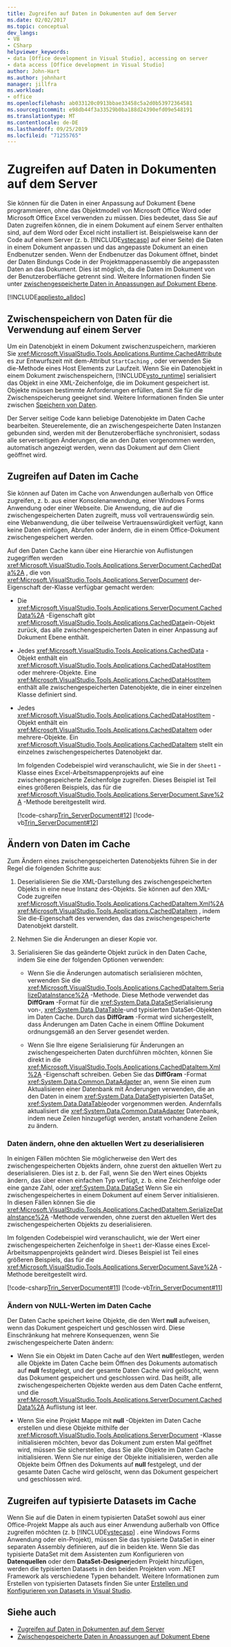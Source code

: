 ```yaml
---
title: Zugreifen auf Daten in Dokumenten auf dem Server
ms.date: 02/02/2017
ms.topic: conceptual
dev_langs:
- VB
- CSharp
helpviewer_keywords:
- data [Office development in Visual Studio], accessing on server
- data access [Office development in Visual Studio]
author: John-Hart
ms.author: johnhart
manager: jillfra
ms.workload:
- office
ms.openlocfilehash: ab033120c0913bbae33458c5a2d0b53972364581
ms.sourcegitcommit: e98db44f3a33529b0ba188d24390efd09e548191
ms.translationtype: MT
ms.contentlocale: de-DE
ms.lasthandoff: 09/25/2019
ms.locfileid: "71255765"
---
```

# <a name="access-data-in-documents-on-the-server"></a>Zugreifen auf Daten in Dokumenten auf dem Server
  Sie können für die Daten in einer Anpassung auf Dokument Ebene programmieren, ohne das Objektmodell von Microsoft Office Word oder Microsoft Office Excel verwenden zu müssen. Dies bedeutet, dass Sie auf Daten zugreifen können, die in einem Dokument auf einem Server enthalten sind, auf dem Word oder Excel nicht installiert ist. Beispielsweise kann der Code auf einem Server (z. b. [!INCLUDE[vstecasp](../sharepoint/includes/vstecasp-md.md)] auf einer Seite) die Daten in einem Dokument anpassen und das angepasste Dokument an einen Endbenutzer senden. Wenn der Endbenutzer das Dokument öffnet, bindet der Daten Bindungs Code in der Projektmappenassembly die angepassten Daten an das Dokument. Dies ist möglich, da die Daten im Dokument von der Benutzeroberfläche getrennt sind. Weitere Informationen finden Sie unter [zwischengespeicherte Daten in Anpassungen auf Dokument Ebene](../vsto/cached-data-in-document-level-customizations.md).

 [!INCLUDE[appliesto_alldoc](../vsto/includes/appliesto-alldoc-md.md)]

## <a name="cache-data-for-use-on-a-server"></a>Zwischenspeichern von Daten für die Verwendung auf einem Server
 Um ein Datenobjekt in einem Dokument zwischenzuspeichern, markieren Sie <xref:Microsoft.VisualStudio.Tools.Applications.Runtime.CachedAttribute> es zur Entwurfszeit mit dem-Attribut `StartCaching` , oder verwenden Sie die-Methode eines Host Elements zur Laufzeit. Wenn Sie ein Datenobjekt in einem Dokument zwischenspeichern, [!INCLUDE[vsto_runtime](../vsto/includes/vsto-runtime-md.md)] serialisiert das Objekt in eine XML-Zeichenfolge, die im Dokument gespeichert ist. Objekte müssen bestimmte Anforderungen erfüllen, damit Sie für die Zwischenspeicherung geeignet sind. Weitere Informationen finden Sie unter zwischen [Speichern von Daten](../vsto/caching-data.md).

 Der Server seitige Code kann beliebige Datenobjekte im Daten Cache bearbeiten. Steuerelemente, die an zwischengespeicherte Daten Instanzen gebunden sind, werden mit der Benutzeroberfläche synchronisiert, sodass alle serverseitigen Änderungen, die an den Daten vorgenommen werden, automatisch angezeigt werden, wenn das Dokument auf dem Client geöffnet wird.

## <a name="access-data-in-the-cache"></a>Zugreifen auf Daten im Cache
 Sie können auf Daten im Cache von Anwendungen außerhalb von Office zugreifen, z. b. aus einer Konsolenanwendung, einer Windows Forms Anwendung oder einer Webseite. Die Anwendung, die auf die zwischengespeicherten Daten zugreift, muss voll vertrauenswürdig sein. eine Webanwendung, die über teilweise Vertrauenswürdigkeit verfügt, kann keine Daten einfügen, Abrufen oder ändern, die in einem Office-Dokument zwischengespeichert werden.

 Auf den Daten Cache kann über eine Hierarchie von Auflistungen zugegriffen werden <xref:Microsoft.VisualStudio.Tools.Applications.ServerDocument.CachedData%2A> , die von <xref:Microsoft.VisualStudio.Tools.Applications.ServerDocument> der-Eigenschaft der-Klasse verfügbar gemacht werden:

- Die <xref:Microsoft.VisualStudio.Tools.Applications.ServerDocument.CachedData%2A> -Eigenschaft gibt <xref:Microsoft.VisualStudio.Tools.Applications.CachedData>ein-Objekt zurück, das alle zwischengespeicherten Daten in einer Anpassung auf Dokument Ebene enthält.

- Jedes <xref:Microsoft.VisualStudio.Tools.Applications.CachedData> -Objekt enthält ein <xref:Microsoft.VisualStudio.Tools.Applications.CachedDataHostItem> oder mehrere-Objekte. Eine <xref:Microsoft.VisualStudio.Tools.Applications.CachedDataHostItem> enthält alle zwischengespeicherten Datenobjekte, die in einer einzelnen Klasse definiert sind.

- Jedes <xref:Microsoft.VisualStudio.Tools.Applications.CachedDataHostItem> -Objekt enthält ein <xref:Microsoft.VisualStudio.Tools.Applications.CachedDataItem> oder mehrere-Objekte. Ein <xref:Microsoft.VisualStudio.Tools.Applications.CachedDataItem> stellt ein einzelnes zwischengespeichertes Datenobjekt dar.

  Im folgenden Codebeispiel wird veranschaulicht, wie Sie in der `Sheet1` -Klasse eines Excel-Arbeitsmappenprojekts auf eine zwischengespeicherte Zeichenfolge zugreifen. Dieses Beispiel ist Teil eines größeren Beispiels, das für die <xref:Microsoft.VisualStudio.Tools.Applications.ServerDocument.Save%2A> -Methode bereitgestellt wird.

  [!code-csharp[Trin_ServerDocument#12](../vsto/codesnippet/CSharp/Trin_ServerDocument/Form1.cs#12)]
  [!code-vb[Trin_ServerDocument#12](../vsto/codesnippet/VisualBasic/Trin_ServerDocument/Form1.vb#12)]

## <a name="modify-data-in-the-cache"></a>Ändern von Daten im Cache
 Zum Ändern eines zwischengespeicherten Datenobjekts führen Sie in der Regel die folgenden Schritte aus:

1. Deserialisieren Sie die XML-Darstellung des zwischengespeicherten Objekts in eine neue Instanz des-Objekts. Sie können auf den XML-Code zugreifen <xref:Microsoft.VisualStudio.Tools.Applications.CachedDataItem.Xml%2A> <xref:Microsoft.VisualStudio.Tools.Applications.CachedDataItem> , indem Sie die-Eigenschaft des verwenden, das das zwischengespeicherte Datenobjekt darstellt.

2. Nehmen Sie die Änderungen an dieser Kopie vor.

3. Serialisieren Sie das geänderte Objekt zurück in den Daten Cache, indem Sie eine der folgenden Optionen verwenden:

    - Wenn Sie die Änderungen automatisch serialisieren möchten, verwenden Sie die <xref:Microsoft.VisualStudio.Tools.Applications.CachedDataItem.SerializeDataInstance%2A> -Methode. Diese Methode verwendet das **DiffGram** -Format für die <xref:System.Data.DataSet>Serialisierung von-, <xref:System.Data.DataTable>-und typisierten DataSet-Objekten im Daten Cache. Durch das **DiffGram** -Format wird sichergestellt, dass Änderungen am Daten Cache in einem Offline Dokument ordnungsgemäß an den Server gesendet werden.

    - Wenn Sie Ihre eigene Serialisierung für Änderungen an zwischengespeicherten Daten durchführen möchten, können Sie direkt in die <xref:Microsoft.VisualStudio.Tools.Applications.CachedDataItem.Xml%2A> -Eigenschaft schreiben. Geben Sie das **DiffGram** -Format <xref:System.Data.Common.DataAdapter> an, wenn Sie einen zum Aktualisieren einer Datenbank mit Änderungen verwenden, die an den Daten in einem <xref:System.Data.DataSet>typisierten DataSet, <xref:System.Data.DataTable>oder vorgenommen werden. Andernfalls aktualisiert die <xref:System.Data.Common.DataAdapter> Datenbank, indem neue Zeilen hinzugefügt werden, anstatt vorhandene Zeilen zu ändern.

### <a name="modify-data-without-deserializing-the-current-value"></a>Daten ändern, ohne den aktuellen Wert zu deserialisieren
 In einigen Fällen möchten Sie möglicherweise den Wert des zwischengespeicherten Objekts ändern, ohne zuerst den aktuellen Wert zu deserialisieren. Dies ist z. b. der Fall, wenn Sie den Wert eines Objekts ändern, das über einen einfachen Typ verfügt, z. b. eine Zeichenfolge oder eine ganze Zahl, oder <xref:System.Data.DataSet> Wenn Sie ein zwischengespeichertes in einem Dokument auf einem Server initialisieren. In diesen Fällen können Sie die <xref:Microsoft.VisualStudio.Tools.Applications.CachedDataItem.SerializeDataInstance%2A> -Methode verwenden, ohne zuerst den aktuellen Wert des zwischengespeicherten Objekts zu deserialisieren.

 Im folgenden Codebeispiel wird veranschaulicht, wie der Wert einer zwischengespeicherten Zeichenfolge in `Sheet1` der-Klasse eines Excel-Arbeitsmappenprojekts geändert wird. Dieses Beispiel ist Teil eines größeren Beispiels, das für die <xref:Microsoft.VisualStudio.Tools.Applications.ServerDocument.Save%2A> -Methode bereitgestellt wird.

 [!code-csharp[Trin_ServerDocument#11](../vsto/codesnippet/CSharp/Trin_ServerDocument/Form1.cs#11)]
 [!code-vb[Trin_ServerDocument#11](../vsto/codesnippet/VisualBasic/Trin_ServerDocument/Form1.vb#11)]

### <a name="modify-null-values-in-the-data-cache"></a>Ändern von NULL-Werten im Daten Cache
 Der Daten Cache speichert keine Objekte, die den Wert **null** aufweisen, wenn das Dokument gespeichert und geschlossen wird. Diese Einschränkung hat mehrere Konsequenzen, wenn Sie zwischengespeicherte Daten ändern:

- Wenn Sie ein Objekt im Daten Cache auf den Wert **null**festlegen, werden alle Objekte im Daten Cache beim Öffnen des Dokuments automatisch auf **null** festgelegt, und der gesamte Daten Cache wird gelöscht, wenn das Dokument gespeichert und geschlossen wird. Das heißt, alle zwischengespeicherten Objekte werden aus dem Daten Cache entfernt, und die <xref:Microsoft.VisualStudio.Tools.Applications.ServerDocument.CachedData%2A> Auflistung ist leer.

- Wenn Sie eine Projekt Mappe mit **null** -Objekten im Daten Cache erstellen und diese Objekte mithilfe der <xref:Microsoft.VisualStudio.Tools.Applications.ServerDocument> -Klasse initialisieren möchten, bevor das Dokument zum ersten Mal geöffnet wird, müssen Sie sicherstellen, dass Sie alle Objekte im Daten Cache initialisieren. Wenn Sie nur einige der Objekte initialisieren, werden alle Objekte beim Öffnen des Dokuments auf **null** festgelegt, und der gesamte Daten Cache wird gelöscht, wenn das Dokument gespeichert und geschlossen wird.

## <a name="access-typed-datasets-in-the-cache"></a>Zugreifen auf typisierte Datasets im Cache
 Wenn Sie auf die Daten in einem typisierten DataSet sowohl aus einer Office-Projekt Mappe als auch aus einer Anwendung außerhalb von Office zugreifen möchten (z. b [!INCLUDE[vstecasp](../sharepoint/includes/vstecasp-md.md)] . eine Windows Forms Anwendung oder ein-Projekt), müssen Sie das typisierte DataSet in einer separaten Assembly definieren, auf die in beiden kte. Wenn Sie das typisierte DataSet mit dem Assistenten zum Konfigurieren von **Datenquellen** oder dem **DataSet-Designer**jedem Projekt hinzufügen, werden die typisierten Datasets in den beiden Projekten vom .NET Framework als verschiedene Typen behandelt. Weitere Informationen zum Erstellen von typisierten Datasets finden Sie unter [Erstellen und Konfigurieren von Datasets in Visual Studio](../data-tools/create-and-configure-datasets-in-visual-studio.md).

## <a name="see-also"></a>Siehe auch

- [Zugreifen auf Daten in Dokumenten auf dem Server](../vsto/accessing-data-in-documents-on-the-server.md)
- [Zwischengespeicherte Daten in Anpassungen auf Dokument Ebene](../vsto/cached-data-in-document-level-customizations.md)